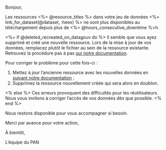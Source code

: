 Bonjour,

Les ressources <%= @resource_titles %> dans votre jeu de données <%= link_for_dataset(@dataset, :heex) %> ne sont plus disponibles au téléchargement depuis plus de <%= @hours_consecutive_downtime %>h.

<%= if @deleted_recreated_on_datagouv do %>
Il semble que vous ayez supprimé et créé une nouvelle ressource. Lors de la mise à jour de vos données, remplacez plutôt le fichier au sein de la ressource existante. Retrouvez la procédure pas à pas [sur notre documentation](https://doc.transport.data.gouv.fr/producteurs/mettre-a-jour-des-donnees).

Pour corriger le problème pour cette fois-ci  :
1. Mettez à jour l’ancienne ressource avec les nouvelles données en [suivant notre documentation](https://doc.transport.data.gouv.fr/producteurs/mettre-a-jour-des-donnees) ;
2. Supprimez la ressource nouvellement créée qui sera alors en doublon.

<% else %>
Ces erreurs provoquent des difficultés pour les réutilisateurs. Nous vous invitons à corriger l’accès de vos données dès que possible.
<% end %>

Nous restons disponible pour vous accompagner si besoin.

Merci par avance pour votre action,

À bientôt,

L’équipe du PAN
